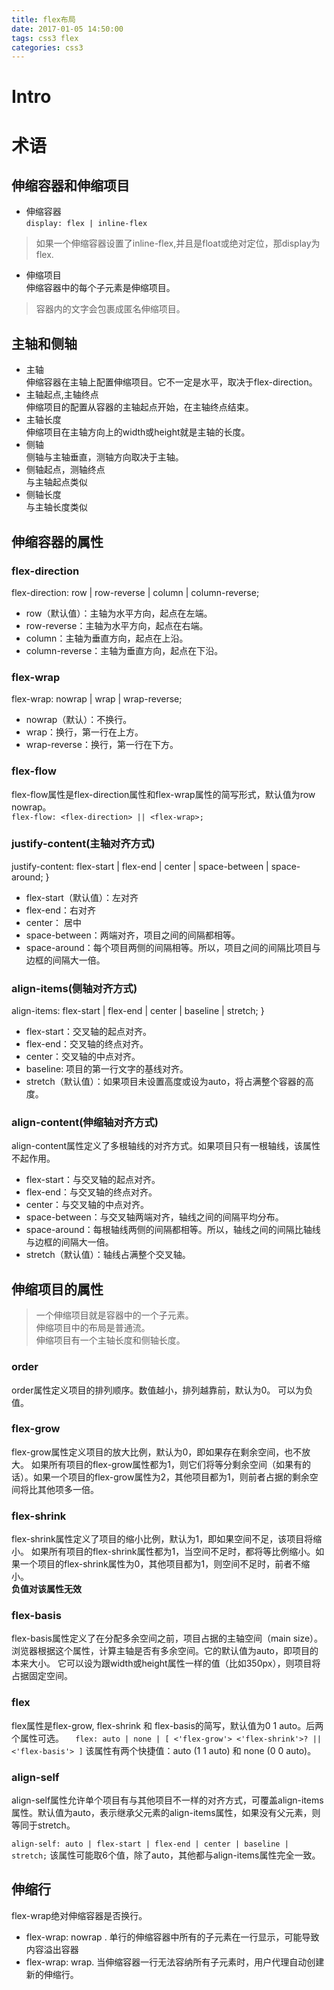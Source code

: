 ```yaml
---
title: flex布局
date: 2017-01-05 14:50:00
tags: css3 flex
categories: css3
---
```


# Intro

# 术语
## 伸缩容器和伸缩项目  
* 伸缩容器  
`display: flex | inline-flex`
> 如果一个伸缩容器设置了inline-flex,并且是float或绝对定位，那display为flex.

* 伸缩项目  
伸缩容器中的每个子元素是伸缩项目。  
> 容器内的文字会包裹成匿名伸缩项目。

## 主轴和侧轴
* 主轴  
伸缩容器在主轴上配置伸缩项目。它不一定是水平，取决于flex-direction。
* 主轴起点,主轴终点  
伸缩项目的配置从容器的主轴起点开始，在主轴终点结束。
* 主轴长度  
伸缩项目在主轴方向上的width或height就是主轴的长度。
* 侧轴  
侧轴与主轴垂直，测轴方向取决于主轴。
* 侧轴起点，测轴终点  
与主轴起点类似
* 侧轴长度  
与主轴长度类似

## 伸缩容器的属性
### flex-direction
flex-direction: row | row-reverse | column | column-reverse;  

* row（默认值）：主轴为水平方向，起点在左端。
* row-reverse：主轴为水平方向，起点在右端。
* column：主轴为垂直方向，起点在上沿。
* column-reverse：主轴为垂直方向，起点在下沿。

### flex-wrap
 flex-wrap: nowrap | wrap | wrap-reverse; 
 
 * nowrap（默认）：不换行。
 * wrap：换行，第一行在上方。
 * wrap-reverse：换行，第一行在下方。
 
### flex-flow

flex-flow属性是flex-direction属性和flex-wrap属性的简写形式，默认值为row nowrap。   
`flex-flow: <flex-direction> || <flex-wrap>;`

### justify-content(主轴对齐方式)

justify-content: flex-start | flex-end | center | space-between | space-around;
}   

* flex-start（默认值）：左对齐
* flex-end：右对齐
* center： 居中
* space-between：两端对齐，项目之间的间隔都相等。
* space-around：每个项目两侧的间隔相等。所以，项目之间的间隔比项目与边框的间隔大一倍。

### align-items(侧轴对齐方式)

align-items: flex-start | flex-end | center | baseline | stretch;
}

* flex-start：交叉轴的起点对齐。
* flex-end：交叉轴的终点对齐。
* center：交叉轴的中点对齐。
* baseline: 项目的第一行文字的基线对齐。
* stretch（默认值）：如果项目未设置高度或设为auto，将占满整个容器的高度。

### align-content(伸缩轴对齐方式)
align-content属性定义了多根轴线的对齐方式。如果项目只有一根轴线，该属性不起作用。

* flex-start：与交叉轴的起点对齐。
* flex-end：与交叉轴的终点对齐。
* center：与交叉轴的中点对齐。
* space-between：与交叉轴两端对齐，轴线之间的间隔平均分布。
* space-around：每根轴线两侧的间隔都相等。所以，轴线之间的间隔比轴线与边框的间隔大一倍。
* stretch（默认值）：轴线占满整个交叉轴。

## 伸缩项目的属性
> 一个伸缩项目就是容器中的一个子元素。  
> 伸缩项目中的布局是普通流。  
> 伸缩项目有一个主轴长度和侧轴长度。


### order
order属性定义项目的排列顺序。数值越小，排列越靠前，默认为0。
可以为负值。
### flex-grow
flex-grow属性定义项目的放大比例，默认为0，即如果存在剩余空间，也不放大。
如果所有项目的flex-grow属性都为1，则它们将等分剩余空间（如果有的话）。如果一个项目的flex-grow属性为2，其他项目都为1，则前者占据的剩余空间将比其他项多一倍。
### flex-shrink
flex-shrink属性定义了项目的缩小比例，默认为1，即如果空间不足，该项目将缩小。
如果所有项目的flex-shrink属性都为1，当空间不足时，都将等比例缩小。如果一个项目的flex-shrink属性为0，其他项目都为1，则空间不足时，前者不缩小。   
**负值对该属性无效**
### flex-basis
flex-basis属性定义了在分配多余空间之前，项目占据的主轴空间（main size）。浏览器根据这个属性，计算主轴是否有多余空间。它的默认值为auto，即项目的本来大小。
它可以设为跟width或height属性一样的值（比如350px），则项目将占据固定空间。
### flex
flex属性是flex-grow, flex-shrink 和 flex-basis的简写，默认值为0 1 auto。后两个属性可选。
`  flex: auto | none | [ <'flex-grow'> <'flex-shrink'>? || <'flex-basis'> ]`
该属性有两个快捷值：auto (1 1 auto) 和 none (0 0 auto)。
### align-self
align-self属性允许单个项目有与其他项目不一样的对齐方式，可覆盖align-items属性。默认值为auto，表示继承父元素的align-items属性，如果没有父元素，则等同于stretch。  

 `align-self: auto | flex-start | flex-end | center | baseline | stretch;`
 该属性可能取6个值，除了auto，其他都与align-items属性完全一致。

## 伸缩行
flex-wrap绝对伸缩容器是否换行。   

* flex-wrap: nowrap . 单行的伸缩容器中所有的子元素在一行显示，可能导致内容溢出容器
* flex-wrap: wrap. 当伸缩容器一行无法容纳所有子元素时，用户代理自动创建新的伸缩行。
